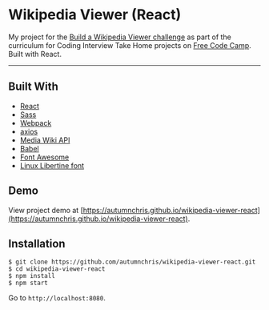 # Wikipedia Viewer (React)

My project for the [Build a Wikipedia Viewer challenge](https://learn.freecodecamp.org/coding-interview-prep/take-home-projects/build-a-wikipedia-viewer) as part of the curriculum for Coding Interview Take Home projects on [Free Code Camp](https://www.freecodecamp.org). Built with React.

---

## Built With
* [React](https://reactjs.org)
* [Sass](http://sass-lang.com)
* [Webpack](https://webpack.js.org)
* [axios](https://github.com/axios/axios)
* [Media Wiki API](https://www.mediawiki.org/wiki/API:Main_page)
* [Babel](https://babeljs.io)
* [Font Awesome](https://fontawesome.com)
* [Linux Libertine font](https://www.dafont.com/linux-libertine.font)

## Demo

View project demo at [https://autumnchris.github.io/wikipedia-viewer-react](https://autumnchris.github.io/wikipedia-viewer-react).

## Installation

```
$ git clone https://github.com/autumnchris/wikipedia-viewer-react.git
$ cd wikipedia-viewer-react
$ npm install
$ npm start
```

Go to `http://localhost:8080`.
